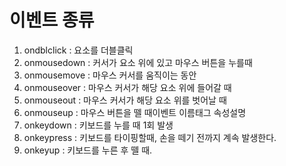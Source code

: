# 이벤트 종류



1. ondblclick : 요소를 더블클릭
2. onmousedown : 커서가 요소 위에 있고 마우스 버튼을 누를때
3. onmousemove : 마우스 커서를 움직이는 동안
4. onmouseover : 마우스 커서가 해당 요소 위에 들어갈 때
5. onmouseout : 마우스 커서가 해당 요소 위를 벗어날 때
6. onmouseup : 마우스 버튼을 뗄 때이벤트 이름태그 속성설명
7. onkeydown : 키보드를 누를 때 1회 발생
8. onkeypress : 키보드를 타이핑할때, 손을 떼기 전까지 계속 발생한다.
9. onkeyup : 키보드를 누른 후 뗄 때.